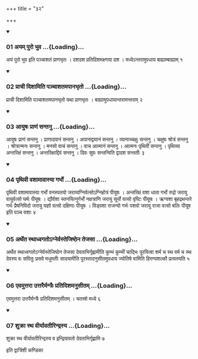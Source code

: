 +++
title = "३२"

+++

<div class="js_include" includetitle="true" newlevelforh1="3" unfilled="" url="/vedAH_yajuH/taittirIyam/sUtram/ApastambaH/shrautam/vishvAsa-prastutiH/16/32/01_ayam_puro_bhuva.md">
<details open><summary><h3>01 अयम् पुरो भुव ...{Loading}...</h3></summary>

अयं पुरो भुव इति पञ्चाशतं प्राणभृतः । दशदश प्रतिदिशमक्ष्णया दश । मध्येऽन्तरामुपधाय बाह्याम्बाह्याम् १
</details>
</div>


<div class="js_include" includetitle="true" newlevelforh1="3" unfilled="" url="/vedAH_yajuH/taittirIyam/sUtram/ApastambaH/shrautam/vishvAsa-prastutiH/16/32/02_prAchI_dishAmiti_panchAshatamapAnabhRto.md">
<details open><summary><h3>02 प्राची दिशामिति पञ्चाशतमपानभृतो ...{Loading}...</h3></summary>

प्राची दिशामिति पञ्चाशतमपानभृतो यथा प्राणभृतः । बाह्यामुपधायान्तरामन्तराम् २
</details>
</div>


<div class="js_include" includetitle="true" newlevelforh1="3" unfilled="" url="/vedAH_yajuH/taittirIyam/sUtram/ApastambaH/shrautam/vishvAsa-prastutiH/16/32/03_AyuShaH_prANaM_santanu.md">
<details open><summary><h3>03 आयुषः प्राणं सन्तनु ...{Loading}...</h3></summary>

आयुषः प्राणं सन्तनु । प्राणादपानं सन्तनु । अपानाद्व्यानं सन्तनु । व्यानाच्चक्षुः सन्तनु । चक्षुषः श्रोत्रं सन्तनु । श्रोत्रान्मनः सन्तनु । मनसो वाचं सन्तनु । वाच आत्मानं सन्तनु । आत्मनः पृथिवीं सन्तनु । पृथिव्या अन्तरिक्षं सन्तनु । अन्तरिक्षाद्दिवं सन्तनु । दिवः सुवः सन्तन्विति द्वादश सन्ततीः ३
</details>
</div>


<div class="js_include" includetitle="true" newlevelforh1="3" unfilled="" url="/vedAH_yajuH/taittirIyam/sUtram/ApastambaH/shrautam/vishvAsa-prastutiH/16/32/04_pRthivI_vashAmAvAsyA_garbho.md">
<details open><summary><h3>04 पृथिवी वशामावास्या गर्भो ...{Loading}...</h3></summary>

पृथिवी वशामावास्या गर्भो वनस्पतयो जराय्वग्निर्वत्सोऽग्निहोत्रं पीयूषः । अन्तरिक्षं वशा धाता गर्भो रुद्रो जरायु वायुर्वत्सो घर्मः पीयूषः । द्यौर्वशा स्तनयित्नुर्गर्भो नक्षत्राणि जरायु सूर्यो वत्सो वृष्टिः पीयूषः । ऋग्वशा बृहद्रथन्तरे गर्भः प्रैषनिविदो जरायु यज्ञो वत्सो दक्षिणाः पीयूषः । विड्वशा राजन्यो गर्भः पशवो जरायु राजा वत्सो बलिः पीयूष इति पञ्च वशाः ४
</details>
</div>


<div class="js_include" includetitle="true" newlevelforh1="3" unfilled="" url="/vedAH_yajuH/taittirIyam/sUtram/ApastambaH/shrautam/vishvAsa-prastutiH/16/32/05_artheta_sthAdhvagato-gnervastejiShThena_tejasA.md">
<details open><summary><h3>05 अर्थेत स्थाध्वगतोऽग्नेर्वस्तेजिष्ठेन तेजसा ...{Loading}...</h3></summary>

अर्थेत स्थाध्वगतोऽग्नेर्वस्तेजिष्ठेन तेजसा देवताभिर्गृह्णामीति कुम्भं कुम्भीं चाद्भिः पूरयित्वा शर्म च स्थ वर्म च स्थ देवस्य वः सवितुः प्रसवे मधुमतीः सादयामीति पुरस्तादनुसीतमुपधाय ज्योतिषे वामिति हिरण्यशल्कौ प्रत्यस्यति ५
</details>
</div>


<div class="js_include" includetitle="true" newlevelforh1="3" unfilled="" url="/vedAH_yajuH/taittirIyam/sUtram/ApastambaH/shrautam/vishvAsa-prastutiH/16/32/06_evamuttarA_uttarairmantraiH_pratidishamanusItam.md">
<details open><summary><h3>06 एवमुत्तरा उत्तरैर्मन्त्रैः प्रतिदिशमनुसीतम् ...{Loading}...</h3></summary>

एवमुत्तरा उत्तरैर्मन्त्रैः प्रतिदिशमनुसीतम् । चतस्रो मध्ये ६
</details>
</div>


<div class="js_include" includetitle="true" newlevelforh1="3" unfilled="" url="/vedAH_yajuH/taittirIyam/sUtram/ApastambaH/shrautam/vishvAsa-prastutiH/16/32/07_shukrA_stha_vIryAvatIrindrasya.md">
<details open><summary><h3>07 शुक्रा स्थ वीर्यावतीरिन्द्रस्य ...{Loading}...</h3></summary>

शुक्रा स्थ वीर्यावतीरिन्द्रस्य व इन्द्रियावतो देवताभिर्गृह्णामि ७
</details>
</div>



  
इति द्वात्रिंशी कण्डिका 
